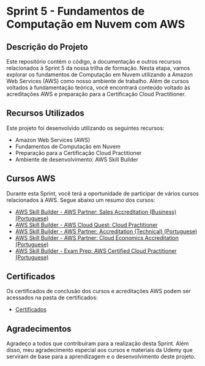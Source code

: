 # Sprint 5 - Fundamentos de Computação em Nuvem com AWS

## Descrição do Projeto

Este repositório contém o código, a documentação e outros recursos relacionados à Sprint 5 da nossa trilha de formação. Nesta etapa, vamos explorar os fundamentos de Computação em Nuvem utilizando a Amazon Web Services (AWS) como nosso ambiente de trabalho. Além de cursos voltados à fundamentação teórica, você encontrará conteúdo voltado às acreditações AWS e preparação para a Certificação Cloud Practitioner.

## Recursos Utilizados

Este projeto foi desenvolvido utilizando os seguintes recursos:

- Amazon Web Services (AWS)
- Fundamentos de Computação em Nuvem
- Preparação para a Certificação Cloud Practitioner
- Ambiente de desenvolvimento: AWS Skill Builder

## Cursos AWS

Durante esta Sprint, você terá a oportunidade de participar de vários cursos relacionados à AWS. Segue abaixo um resumo dos cursos:

- [AWS Skill Builder - AWS Partner: Sales Accreditation (Business) (Portuguese)](./AWS%20Partner%20Sales%20Accreditation%20(Business))
- [AWS Skill Builder - AWS Cloud Quest: Cloud Practitioner](link-para-curso)
- [AWS Skill Builder - AWS Partner: Accreditation (Technical) (Portuguese)](link-para-curso)
- [AWS Skill Builder - AWS Partner: Cloud Economics Accreditation (Portuguese)](link-para-curso)
- [AWS Skill Builder - Exam Prep: AWS Certified Cloud Practitioner (Portuguese)](link-para-curso)

## Certificados

Os certificados de conclusão dos cursos e acreditações AWS podem ser acessados na pasta de certificados:

- [Certificados](./Certificados/)

## Agradecimentos

Agradeço a todos que contribuíram para a realização desta Sprint. Além disso, meu agradecimento especial aos cursos e materiais da Udemy que serviram de base para a aprendizagem e o desenvolvimento deste projeto.
